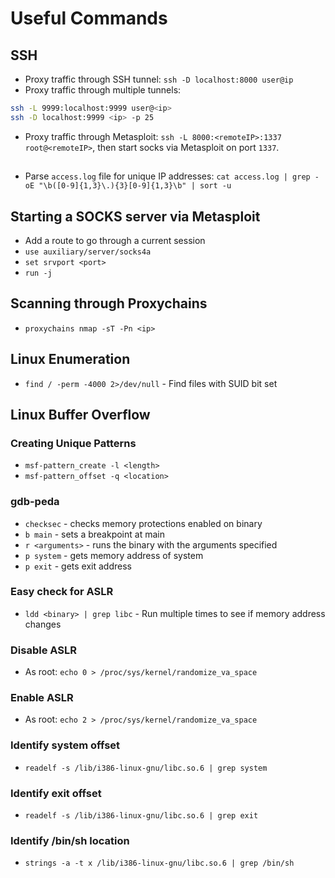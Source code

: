 # Useful Commands

## SSH
- Proxy traffic through SSH tunnel: `ssh -D localhost:8000 user@ip`
- Proxy traffic through multiple tunnels:
```bash
ssh -L 9999:localhost:9999 user@<ip>
ssh -D localhost:9999 <ip> -p 25
```
- Proxy traffic through Metasploit: `ssh -L 8000:<remoteIP>:1337 root@<remoteIP>`, then start socks via Metasploit on port `1337`.

## 
- Parse `access.log` file for unique IP addresses: `cat access.log | grep -oE "\b([0-9]{1,3}\.){3}[0-9]{1,3}\b" | sort -u `

## Starting a SOCKS server via Metasploit
- Add a route to go through a current session
- `use auxiliary/server/socks4a`
- `set srvport <port>`
- `run -j`

## Scanning through Proxychains
- `proxychains nmap -sT -Pn <ip>`

## Linux Enumeration
- `find / -perm -4000 2>/dev/null` - Find files with SUID bit set

## Linux Buffer Overflow

### Creating Unique Patterns
- `msf-pattern_create -l <length>`
- `msf-pattern_offset -q <location>`

### gdb-peda
- `checksec` - checks memory protections enabled on binary
- `b main` - sets a breakpoint at main
- `r <arguments>` - runs the binary with the arguments specified
- `p system` - gets memory address of system
- `p exit` - gets exit address

### Easy check for ASLR
- `ldd <binary> | grep libc` - Run multiple times to see if memory address changes

### Disable ASLR
- As root: `echo 0 > /proc/sys/kernel/randomize_va_space`

### Enable ASLR
- As root: `echo 2 > /proc/sys/kernel/randomize_va_space`

### Identify system offset 
- `readelf -s /lib/i386-linux-gnu/libc.so.6 | grep system`

### Identify exit offset
- `readelf -s /lib/i386-linux-gnu/libc.so.6 | grep exit`

### Identify /bin/sh location
- `strings -a -t x /lib/i386-linux-gnu/libc.so.6 | grep /bin/sh`
